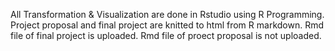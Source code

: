 All Transformation &  Visualization are done in Rstudio using R Programming.
Project proposal and final project are knitted to html from R markdown.
Rmd file of final project is uploaded.
Rmd file of proect proposal is not uploaded.
